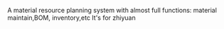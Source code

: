 A material resource planning system with almost full functions: material maintain,BOM, inventory,etc
It's for zhiyuan 
